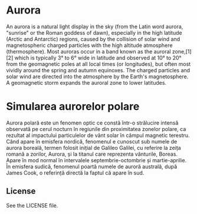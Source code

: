 Aurora
======

An aurora is a natural light display in the sky (from the Latin word aurora,
"sunrise" or the Roman goddess of dawn), especially in the high latitude (Arctic
and Antarctic) regions, caused by the collision of solar wind and magnetospheric
charged particles with the high altitude atmosphere (thermosphere). Most auroras
occur in a band known as the auroral zone,[1][2] which is typically 3° to 6° wide
in latitude and observed at 10° to 20° from the geomagnetic poles at all local times
(or longitudes), but often most vividly around the spring and autumn equinoxes. The
charged particles and solar wind are directed into the atmosphere by the Earth's magnetosphere.
A geomagnetic storm expands the auroral zone to lower latitudes.


Simularea aurorelor polare
==========================

Aurora polară este un fenomen optic ce constă într-o strălucire
intensă observată pe cerul nocturn în regiunile din proximitatea
zonelor polare, ca rezultat al impactului particulelor de vânt solar
în câmpul magnetic terestru. Când apare în emisfera nordică, fenomenul
e cunoscut sub numele de aurora boreală, termen folosit inițial de
Galileo Galilei, cu referire la zeița romană a zorilor, Aurora, și
la titanul care reprezenta vânturile, Boreas. Apare în mod normal în
intervalele septembrie-octombrie și martie-aprilie. În emisfera sudică,
fenomenul poartă numele de auroră australă, după James Cook, o referință
directă la faptul că apare în sud.

## License
See the LICENSE file.
